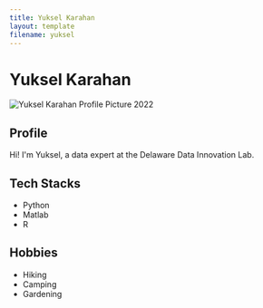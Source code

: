 ```yaml
---
title: Yuksel Karahan
layout: template
filename: yuksel
--- 
```



# Yuksel Karahan

![Yuksel Karahan Profile Picture 2022](https://avatars.githubusercontent.com/u/45100650?s=400&u=1429e050f7c9c85cc42eb0e96ecb706f7fccbfba&v=4)


## Profile

Hi! I'm Yuksel, a data expert at the Delaware Data Innovation Lab.

## Tech Stacks

- Python
- Matlab
- R

## Hobbies

- Hiking 
- Camping
- Gardening
